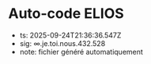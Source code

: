 # Auto-code ELIOS
- ts: 2025-09-24T21:36:36.547Z
- sig: ∞.je.toi.nous.432.528
- note: fichier généré automatiquement